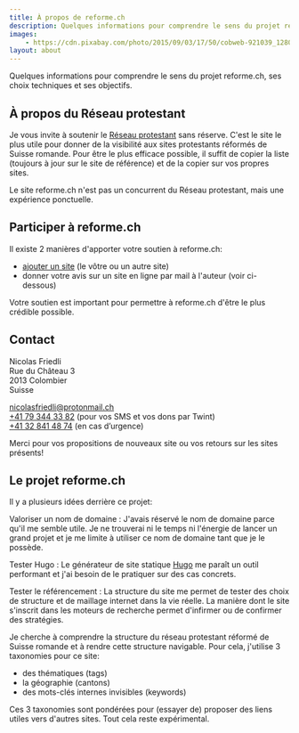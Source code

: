 ```yaml
---
title: À propos de reforme.ch
description: Quelques informations pour comprendre le sens du projet reforme.ch
images:
    - https://cdn.pixabay.com/photo/2015/09/03/17/50/cobweb-921039_1280.jpg
layout: about
---
```


Quelques informations pour comprendre le sens du projet reforme.ch, ses choix techniques et ses objectifs.

## À propos du Réseau protestant

Je vous invite à soutenir le [Réseau protestant](https://reseau-protestant.ch/) sans réserve. 
C'est le site le plus utile pour donner de la visibilité aux sites protestants réformés de Suisse romande.
Pour être le plus efficace possible, il suffit de copier la liste (toujours à jour sur le site de référence) et de la copier sur vos propres sites.

Le site reforme.ch n'est pas un concurrent du Réseau protestant, mais une expérience ponctuelle.

## Participer à reforme.ch

Il existe 2 manières d'apporter votre soutien à reforme.ch:

- [ajouter un site](https://forms.gle/81etzY215AADgKuy7) (le vôtre ou un autre site)
- donner votre avis sur un site en ligne par mail à l'auteur (voir ci-dessous)

Votre soutien est important pour permettre à reforme.ch d'être le plus crédible possible.

## Contact

Nicolas Friedli  
Rue du Château 3  
2013 Colombier  
Suisse  

[nicolasfriedli@protonmail.ch](mailto:nicolasfriedli@protonmail.ch "Email privé de Nicolas Friedli")  
[+41 79 344 33 82](tel:+41793443382 "Numéro de portable de Nicolas Friedli") (pour vos SMS et vos dons par Twint)    
[+41 32 841 48 74](tel:+41328414874 "Numéro de téléphone fixe de Nicolas Friedli") (en cas d’urgence)

Merci pour vos propositions de nouveaux site ou vos retours sur les sites présents!

## Le projet reforme.ch

Il y a plusieurs idées derrière ce projet:

Valoriser un nom de domaine
: J'avais réservé le nom de domaine parce qu'il me semble utile. Je ne trouverai ni le temps ni l'énergie de lancer un grand projet et je me limite à utiliser ce nom de domaine tant que je le possède.

Tester Hugo 
: Le générateur de site statique [Hugo](https://gohugo.io/) me paraît un outil performant et j'ai besoin de le pratiquer sur des cas concrets.

Tester le référencement
: La structure du site me permet de tester des choix de structure et de maillage internet dans la vie réelle. La manière dont le site s'inscrit dans les moteurs de recherche permet d'infirmer ou de confirmer des stratégies.

Je cherche à comprendre la structure du réseau protestant réformé de Suisse romande et à rendre cette structure navigable. Pour cela, j'utilise 3 taxonomies pour ce site:

- des thématiques (tags)
- la géographie (cantons)
- des mots-clés internes invisibles (keywords)

Ces 3 taxonomies sont pondérées pour (essayer de) proposer des liens utiles vers d'autres sites. 
Tout cela reste expérimental.
